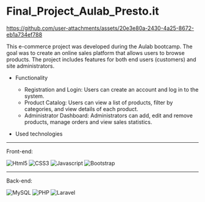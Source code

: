 # Final_Project_Aulab_Presto.it


https://github.com/user-attachments/assets/20e3e80a-2430-4a25-8672-eb1a734ef788


<p>This e-commerce project was developed during the Aulab bootcamp. The goal was to create an online sales platform that allows users to browse products. The project includes features for both end users (customers) and site administrators.</p>

- Functionality
    * Registration and Login: Users can create an account and log in to the system.
    * Product Catalog: Users can view a list of products, filter by categories, and view details of each product.
    * Administrator Dashboard: Administrators can add, edit and remove products, manage orders and view sales statistics.

- Used technologies

<hr />
    Front-end:
<p>
   <img alt="Html5" src="https://img.shields.io/badge/HTML5-e64e03?style=flat-square&logo=html5&logoColor=white" />
   <img alt="CSS3" src="https://img.shields.io/badge/CSS3-1572B6?style=flat-square&logo=css3&logoColor=white" />
   <img alt="Javascript" src="https://img.shields.io/badge/JavaScript-323330?style=flat-square&logo=javascript&logoColor=F7DF1E" />
   <img alt="Bootstrap" src="https://img.shields.io/badge/Bootstrap-9b1fde?style=flat-square&logo=bootstrap&logoColor=white" />
</p>
  <hr />
  Back-end:
<p>
  <img alt="MySQL" src="https://img.shields.io/badge/MySQL-005C84?style=flat-square&logo=mysql&logoColor=white" />
  <img alt="PHP" src="https://img.shields.io/badge/PHP-777BB4?style=flat-square&logo=php&logoColor=white" />
  <img alt="Laravel" src="https://img.shields.io/badge/Laravel-C72525?style=flat-square&logo=laravel&logoColor=white" />
</p>
